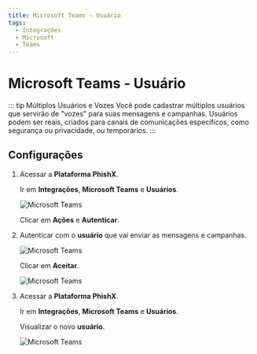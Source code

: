 ```yaml
---
title: Microsoft Teams - Usuário
tags:
  - Integrações
  - Microsoft
  - Teams
---
```


# Microsoft Teams - Usuário

::: tip Múltiplos Usuários e Vozes
Você pode cadastrar múltiplos usuários que servirão de "vozes" para suas mensagens e campanhas. Usuários podem ser reais, criados para canais de comunicações específicos, como segurança ou privacidade, ou temporários.
:::

## Configurações

1. Acessar a **Plataforma PhishX**.

   Ir em **Integrações**, **Microsoft Teams** e **Usuários**.

   ![Microsoft Teams](https://cdn.phishx.io/phishx-docs/images/microsoft_teams_201.png)

   Clicar em **Ações** e **Autenticar**.

2. Autenticar com o **usuário** que vai enviar as mensagens e campanhas.

   ![Microsoft Teams](https://cdn.phishx.io/phishx-docs/images/microsoft_teams_202.png)

   Clicar em **Aceitar**.

   ![Microsoft Teams](https://cdn.phishx.io/phishx-docs/images/microsoft_teams_203.png)

3. Acessar a **Plataforma PhishX**.

   Ir em **Integrações**, **Microsoft Teams** e **Usuários**.

   Visualizar o novo **usuário**.

   ![Microsoft Teams](https://cdn.phishx.io/phishx-docs/images/microsoft_teams_204.png)
